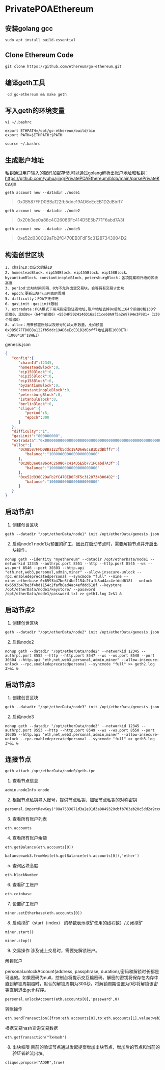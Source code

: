 # PrivatePOAEthereum

## 安装golang gcc

```shell
sudo apt install build-essential
```

## Clone Ethereum Code

```shell
git clone https://github.com/ethereum/go-ethereum.git
```

##  编译geth工具

```shell
 cd go-ethereum && make geth
```

## 写入geth的环境变量
```shell
vi ~/.bashrc
```
```shell
export ETHPATH=/opt/go-ethereum/build/bin
export PATH=$ETHPATH:$PATH
```
```shell
source ~/.bashrc
```

## 生成账户地址 

私钥通过用户输入的密码加密存储,可以通过golang解析出账户地址和私钥： https://github.com/yuhuajing/PrivatePOAEthereum/blob/main/parsePrivateKey.go

```shell
geth account new --datadir ./node1
```
> 0x0B587FFD0BBa122fb5ddc19AD6eEcEB1D2dBbff7

```shell
geth account new --datadir ./node2
```
> 0x20b3ee0a86c4C26086Fc414D5E5b771F6abd7A3f
```shell
geth account new --datadir ./node3
```
> 0xe52d030C29aFb2fC470EB0FdF5c31287343004D2

## 构造创世区块
```text
1. chainID:自定义的链ID
2. homesteadBlock、eip150Block、eip155Block、eip158Block、byzantiumBlock、constantinopleBlock、petersburgBlock：各项提案和升级的区块高度
3. period:出块时间间隔，0为不允许出空交易块，会等待有交易才出块
4. epoch:更新出块节点列表的周期
5. difficulty：POA下无作用
6. gasLimit：gasLimit限制
7. extradata：POA模式下用来指定验证者地址,账户地址去掉0x后加上64个前缀0和130个后缀0，比如0x+（64个前缀0）+5534F5024146D16a5C1ce60A9f5a2e9794e3F981+（130个后缀0）
8. alloc：用来预置账号以及账号的以太币数量，比如预置0x0B587FFD0BBa122fb5ddc19AD6eEcEB1D2dBbff7地址拥有1000ETH（1000*10^18WEI）
```
genesis.json
```json
{
   "config":{
      "chainId":12345,
      "homesteadBlock":0,
      "eip150Block":0,
      "eip155Block":0,
      "eip158Block":0,
      "byzantiumBlock":0,
      "constantinopleBlock":0,
      "petersburgBlock":0,
      "istanbulBlock":0,
      "berlinBlock":0,
      "clique":{
         "period":5,
         "epoch":300
      }
   },
   "difficulty":"1",
   "gasLimit":"800000000",
   "extradata":"0x00000000000000000000000000000000000000000000000000000000000000005534F5024146D16a5C1ce60A9f5a2e9794e3F9810000000000000000000000000000000000000000000000000000000000000000000000000000000000000000000000000000000000000000000000000000000000",
   "alloc":{
      "0x0B587FFD0BBa122fb5ddc19AD6eEcEB1D2dBbff7":{
         "balance":"1000000000000000000000"
      },
      "0x20b3ee0a86c4C26086Fc414D5E5b771F6abd7A3f":{
         "balance":"1000000000000000000000"
      },
      "0xe52d030C29aFb2fC470EB0FdF5c31287343004D2":{
         "balance":"1000000000000000000000"
      }
   }
}
```
## 启动节点1

1. 创建创世区块
```shell
geth --datadir "/opt/etherData/node1" init /opt/etherData/genesis.json
```
2. 启动node1
node1为预置的矿工，因此在启动节点时，需要解锁节点并开启出块操作。
```shell
nohup geth --identity "myethereum" --datadir /opt/etherData/node1 --networkid 12345 --authrpc.port 8551 --http --http.port 8545 --ws --ws.port 8546 --port 30303 --http.api "eth,net,web3,personal,admin,miner" --allow-insecure-unlock --rpc.enabledeprecatedpersonal --syncmode "full" --mine --miner.etherbase 0x6593b47be3f4bd1154c2fafb8ad4ac4efddd618f --unlock 0x6593b47be3f4bd1154c2fafb8ad4ac4efddd618f --keystore /opt/etherData/node1/keystore/ --password /opt/etherData/node1/password.txt >> geth1.log 2>&1 &
```

## 启动节点2

1. 创建创世区块
```shell
geth --datadir "/opt/etherData/node2" init /opt/etherData/genesis.json
```
2. 启动node2
```shell
nohup geth --datadir "/opt/etherData/node2" --networkid 12345 --authrpc.port 8552 --http --http.port 8547 --ws --ws.port 8548 --port 30304 --http.api "eth,net,web3,personal,admin,miner" --allow-insecure-unlock --rpc.enabledeprecatedpersonal --syncmode "full" >> geth2.log 2>&1 &
```

## 启动节点3

1. 创建创世区块
```shell
geth --datadir "/opt/etherData/node3" init /opt/etherData/genesis.json
```
2. 启动node3
```shell
nohup geth --datadir "/opt/etherData/node3" --networkid 12345 --authrpc.port 8553 --http --http.port 8549 --ws --ws.port 8550 --port 30305 --http.api "eth,net,web3,personal,admin,miner" --allow-insecure-unlock --rpc.enabledeprecatedpersonal --syncmode "full" >> geth3.log 2>&1 &
```

## 连接节点
```shell
geth attach /opt/etherData/node0/geth.ipc
```

1. 查看节点信息
```shell
admin.nodeInfo.enode
```

2. 根据节点私钥导入账号，提供节点私钥、加密节点私钥的对称密钥
```shell
personal.importRawKey("08a7533871d3a2e01d3a8849320cbfb703eb20c5dd2a9ccd2d9780eba5659c8e","yu201219jing")
```
3. 查看所有账户列表
```shell
eth.accounts
```
4. 查看所有账户余额
```shell
eth.getBalance(eth.accounts[0])
```
```shell
balanse=web3.fromWei(eth.getBalance(eth.accounts[0]),'ether')
```
5. 查询区块高度
```shell
eth.blockNumber
```
6. 查看矿工账户
```shell
eth.coinbase
```
7. 设置矿工账户
```shell
miner.setEtherbase(eth.accounts[0])
```
8. 启动挖矿（start（index） 的参数表示挖矿使用的线程数）/关闭挖矿
```shell
miner.start()
```
```shell
miner.stop()
```
9. 交易操作
涉及链上交易时，需要先解锁账户。

解锁账户

personal.unlockAccount(address, passphrase, duration),密码和解锁时长都是可选的。如果密码为null，控制台将提示交互输密码。解密的密钥将保存在内存中直到解锁周期超时，默认的解锁周期为300秒。将解锁周期设置为0秒将解锁该密钥直到退出geth程序。
```shell
personal.unlockAccount(eth.accounts[0],'passward',0)
```

转账操作
```shell
eth.sendTransaction({from:eth.accounts[0],to:eth.accounts[1],value:web3.toWei(4,'ether')})
```

根据交易hash查询交易数据
```shell
eth.getTransaction("TxHash")
```

8. 出块权限
目前的验证节点通过发起提案增加出块节点，增加后的节点和当前的验证者轮流出块。
```shell
clique.propose("ADDR",true)
```